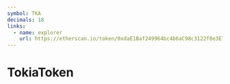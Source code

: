 ```yaml
---
symbol: TKA
decimals: 18
links:
  - name: explorer
    url: https://etherscan.io/token/0xdaE1Baf249964bc4b6aC98c3122f0e3E785fd279
---
```


# TokiaToken
